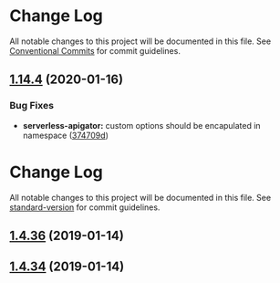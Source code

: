 # Change Log

All notable changes to this project will be documented in this file.
See [Conventional Commits](https://conventionalcommits.org) for commit guidelines.

## [1.14.4](https://github.com/davidecavaliere/-microgamma/compare/v1.14.3...v1.14.4) (2020-01-16)


### Bug Fixes

* **serverless-apigator:** custom options should be encapulated in namespace ([374709d](https://github.com/davidecavaliere/-microgamma/commit/374709d))





# Change Log

All notable changes to this project will be documented in this file. See [standard-version](https://github.com/conventional-changelog/standard-version) for commit guidelines.

<a name="1.4.36"></a>
## [1.4.36](https://github.com/davidecavaliere/apigator/compare/v1.4.34...v1.4.36) (2019-01-14)



<a name="1.4.34"></a>
## [1.4.34](https://github.com/davidecavaliere/apigator/compare/v0.3.3...v1.4.34) (2019-01-14)
